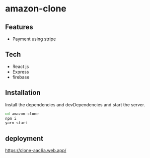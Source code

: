 # amazon-clone
## Features
- Payment using stripe
## Tech
- React js
- Express
- firebase

## Installation
Install the dependencies and devDependencies and start the server.
```sh
cd amazon-clone
npm i
yarn start
```
 ## deployment
https://clone-aac6a.web.app/